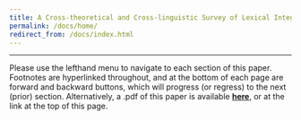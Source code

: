 ```yaml
---
title: A Cross-theoretical and Cross-linguistic Survey of Lexical Integrity and the Nature of the Morphology–Syntax Interface
permalink: /docs/home/
redirect_from: /docs/index.html
---
```


***

Please use the lefthand menu to navigate to each section of this paper. Footnotes are hyperlinked throughout, and at the bottom of each page are forward and backward buttons, which will progress (or regress) to the next (prior) section. Alternatively, a .pdf of this paper is available [**here**](http://jared-desjardins.github.io/LI/files/desjardins-synthesis.pdf), or at the link at the top of this page.
